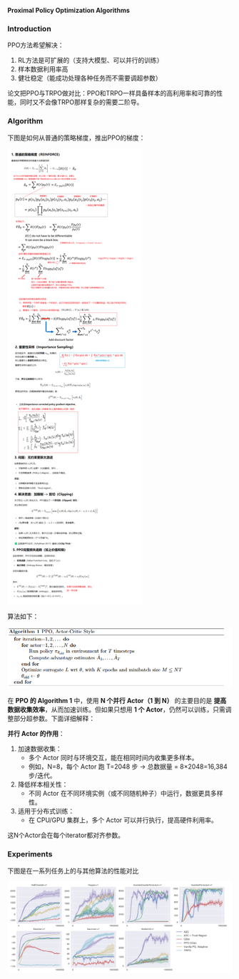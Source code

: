 **Proximal Policy Optimization Algorithms**

### Introduction

PPO方法希望解决：

1. RL方法是可扩展的（支持大模型、可以并行的训练）
2. 样本数据利用率高
3. 健壮稳定（能成功处理各种任务而不需要调超参数）

论文把PPO与TRPO做对比：PPO和TRPO一样具备样本的高利用率和可靠的性能，同时又不会像TRPO那样复杂的需要二阶导。



### Algorithm

下图是如何从普通的策略梯度，推出PPO的梯度：

![image-20250428170541008](img/image-20250428170541008.png)

算法如下：

![image-20250428172930277](img/image-20250428172930277.png)

在 **PPO 的 Algorithm 1** 中，使用 **N 个并行 Actor（1 到 N）** 的主要目的是 **提高数据收集效率**，从而加速训练。但如果只想用 **1 个 Actor**，仍然可以训练，只需调整部分超参数。下面详细解释：

**并行 Actor 的作用**：

1. 加速数据收集：
   - 多个 Actor 同时与环境交互，能在相同时间内收集更多样本。
   - 例如，N=8，每个 Actor 跑 T=2048 步 → 总数据量 = 8×2048=16,384 步/迭代。
2. 降低样本相关性：
   - 不同 Actor 在不同环境实例（或不同随机种子）中运行，数据更具多样性。
3. 适用于分布式训练：
   - 在 CPU/GPU 集群上，多个 Actor 可以并行执行，提高硬件利用率。

这N个Actor会在每个iterator都对齐参数。

### Experiments

下图是在一系列任务上的与其他算法的性能对比

![image-20250428172038764](img/image-20250428172038764.png)
